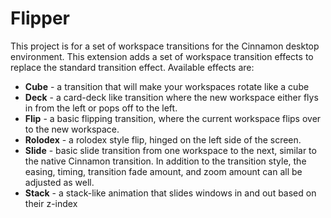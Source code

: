 # Flipper
This project is for a set of workspace transitions for the Cinnamon desktop environment. This extension adds a set of workspace transition effects to replace the standard transition effect. Available effects are:

- **Cube** - a transition that will make your workspaces rotate like a cube
- **Deck** - a card-deck like transition where the new workspace either flys in from the left or pops off to the left.
- **Flip** - a basic flipping transition, where the current workspace flips over to the new workspace.
- **Rolodex** - a rolodex style flip, hinged on the left side of the screen.
- **Slide** - basic slide transition from one workspace to the next, similar to the native Cinnamon transition.
In addition to the transition style, the easing, timing, transition fade amount, and zoom amount can all be adjusted as well.
- **Stack** - a stack-like animation that slides windows in and out based on their z-index

